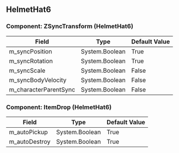 ## HelmetHat6

### Component: ZSyncTransform (HelmetHat6)

|Field|Type|Default Value|
|-----|----|-------------|
|m_syncPosition|System.Boolean|True|
|m_syncRotation|System.Boolean|True|
|m_syncScale|System.Boolean|False|
|m_syncBodyVelocity|System.Boolean|False|
|m_characterParentSync|System.Boolean|False|

### Component: ItemDrop (HelmetHat6)

|Field|Type|Default Value|
|-----|----|-------------|
|m_autoPickup|System.Boolean|True|
|m_autoDestroy|System.Boolean|True|


